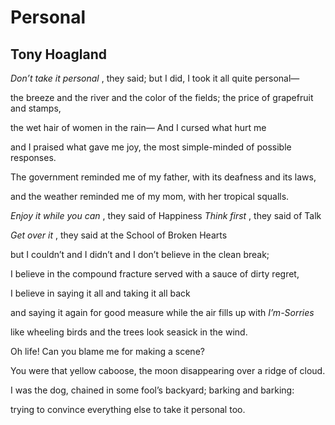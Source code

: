 # Personal
## Tony Hoagland
_Don’t take it personal_ , they said;
but I did, I took it all quite personal—

the breeze and the river and the color of the fields;
the price of grapefruit and stamps,

the wet hair of women in the rain—
And I cursed what hurt me

and I praised what gave me joy,
the most simple-minded of possible responses.

The government reminded me of my father,
with its deafness and its laws,

and the weather reminded me of my mom,
with her tropical squalls.

 _Enjoy it while you can_ , they said of Happiness
 _Think first_ , they said of Talk

 _Get over it_ , they said
at the School of Broken Hearts

but I couldn’t and I didn’t and I don’t
believe in the clean break;

I believe in the compound fracture
served with a sauce of dirty regret,

I believe in saying it all
and taking it all back

and saying it again for good measure
while the air fills up with _I’m-Sorries_

like wheeling birds
and the trees look seasick in the wind.

Oh life! Can you blame me
for making a scene?

You were that yellow caboose, the moon
disappearing over a ridge of cloud.

I was the dog, chained in some fool’s backyard;
barking and barking:

trying to convince everything else
to take it personal too.